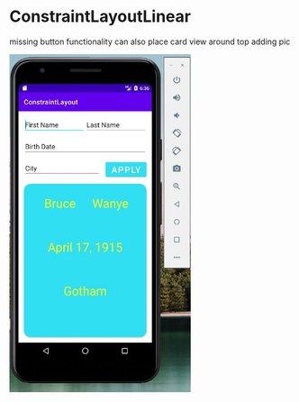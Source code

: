 # ConstraintLayoutLinear
missing button functionality can also place card view around top
adding pic
<p><img wdith "360" height="600" src="https://github.com/veelected/ConstraintLayoutLinear/blob/master/screenshotConstraintLayout.jpg"></p>

